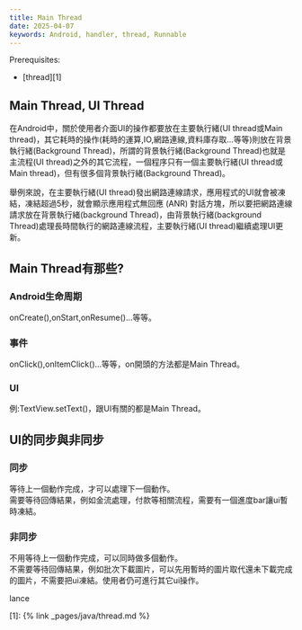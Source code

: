 ```yaml
---
title: Main Thread
date: 2025-04-07
keywords: Android, handler, thread, Runnable
---
```

Prerequisites:
- [thread][1]

## Main Thread, UI Thread
在Android中，關於使用者介面UI的操作都要放在主要執行緒(UI thread或Main thread)，其它耗時的操作(耗時的運算,IO,網路連線,資料庫存取...等等)則放在背景執行緒(Background Thread)，所謂的背景執行緒(Background Thread)也就是主流程(UI thread)之外的其它流程，一個程序只有一個主要執行緒(UI thread或Main thread)，但有很多個背景執行緒(Background Thread)。

舉例來說，在主要執行緒(UI thread)發出網路連線請求，應用程式的UI就會被凍結，凍結超過5秒，就會顯示應用程式無回應 (ANR) 對話方塊，所以要把網路連線請求放在背景執行緒(background Thread)，由背景執行緒(background Thread)處理長時間執行的網路連線流程，主要執行緒(UI thread)繼續處理UI更新。

## Main Thread有那些?

### Android生命周期
onCreate(),onStart,onResume()...等等。

### 事件
onClick(),onItemClick()...等等，on開頭的方法都是Main Thread。

### UI
例:TextView.setText()，跟UI有關的都是Main Thread。

## UI的同步與非同步
### 同步
等待上一個動作完成，才可以處理下一個動作。  
需要等待回傳結果，例如金流處理，付款等相關流程，需要有一個進度bar讓ui暫時凍結。

### 非同步
不用等待上一個動作完成，可以同時做多個動作。  
不需要等待回傳結果，例如批次下載圖片，可以先用暫時的圖片取代還未下載完成的圖片，不需要把ui凍結。使用者仍可進行其它ui操作。

lance

[1]: {% link _pages/java/thread.md %}